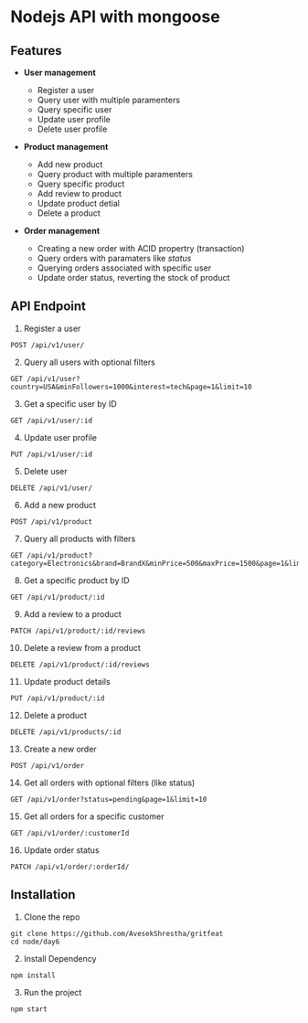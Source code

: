 # Nodejs API with mongoose 

## Features 

* **User management** 

    * Register a user
    * Query user with multiple paramenters
    * Query specific user
    * Update user profile
    * Delete user profile

* **Product management** 

    * Add new product
    * Query product with multiple paramenters 
    * Query specific product 
    * Add review to product
    * Update product detial
    * Delete a product

* **Order management**

    * Creating a new order with ACID propertry (transaction)
    * Query orders with paramaters like *status*
    * Querying orders associated with specific user
    * Update order status, reverting the stock of product

## API Endpoint

1. Register a user 

```
POST /api/v1/user/
```

2. Query all users with optional filters

```
GET /api/v1/user?country=USA&minFollowers=1000&interest=tech&page=1&limit=10
```

3. Get a specific user by ID

```
GET /api/v1/user/:id
```

4. Update user profile

```
PUT /api/v1/user/:id 
```

5. Delete user

```
DELETE /api/v1/user/
```

6. Add a new product

```
POST /api/v1/product
```

7. Query all products with filters

```
GET /api/v1/product?category=Electronics&brand=BrandX&minPrice=500&maxPrice=1500&page=1&limit=10
```

8. Get a specific product by ID

```
GET /api/v1/product/:id
```

9. Add a review to a product

```
PATCH /api/v1/product/:id/reviews
```

10. Delete a review from a product

```
DELETE /api/v1/product/:id/reviews
```

11. Update product details

```
PUT /api/v1/product/:id
```

12. Delete a product

```
DELETE /api/v1/products/:id
```

13. Create a new order

```
POST /api/v1/order
```

14. Get all orders with optional filters (like status)

```
GET /api/v1/order?status=pending&page=1&limit=10
```

15. Get all orders for a specific customer

```
GET /api/v1/order/:customerId
```

16. Update order status

```
PATCH /api/v1/order/:orderId/
```

## Installation 

1. Clone the repo 

```
git clone https://github.com/AvesekShrestha/gritfeat
cd node/day6
```

2. Install Dependency

```
npm install
```

3. Run the project 

```
npm start
```

